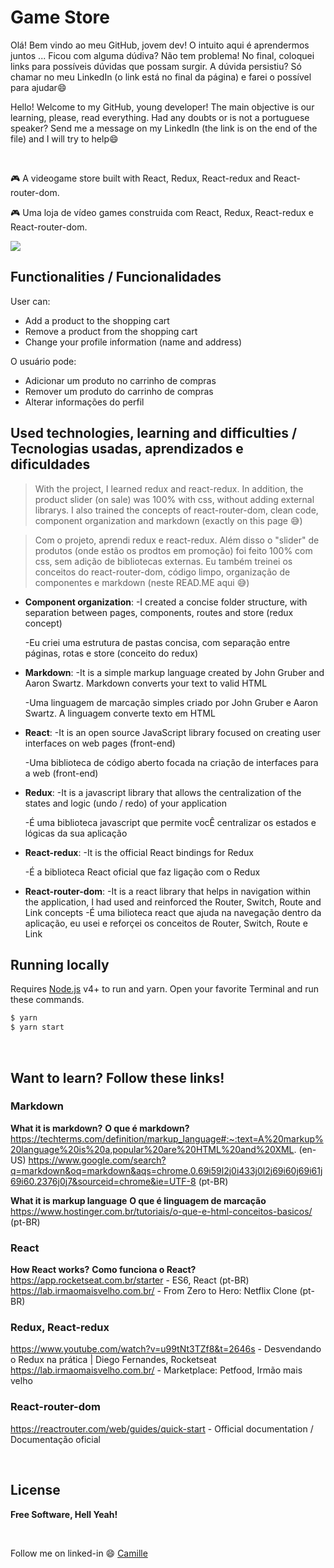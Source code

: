 
# Game Store
Olá! Bem vindo ao meu GitHub, jovem dev! O intuito aqui é aprendermos juntos ... Ficou com alguma dúdiva? Não tem problema! No final, coloquei links para possíveis dúvidas que possam surgir. A dúvida persistiu? Só chamar no meu LinkedIn (o link está no final da página) e farei o possível para ajudar:smile:

Hello! Welcome to my GitHub, young developer! The main objective is our learning, please, read everything. Had any doubts or is not a portuguese speaker? Send me a message on my LinkedIn (the link is on the end of the file) and I will try to help:smile:

<br />

:video_game: A videogame store built with React, Redux, React-redux and React-router-dom.

:video_game: Uma loja de vídeo games construida com React, Redux, React-redux e React-router-dom.

![](https://user-images.githubusercontent.com/68309624/100689173-b87ddd00-3362-11eb-9fa3-bd163acdcc1b.gif)

## Functionalities / Funcionalidades
User can:
- Add a product to the shopping cart
- Remove a product from the shopping cart
- Change your profile information (name and address)

O usuário pode:
- Adicionar um produto no carrinho de compras
- Remover um produto do carrinho de compras
- Alterar informações do perfil


## Used technologies, learning and difficulties / Tecnologias usadas, aprendizados e dificuldades
> With the project, I learned redux and react-redux. In addition, the product slider (on sale) was 100% with css, without adding external librarys. I also trained the concepts of react-router-dom, clean code, component organization and markdown (exactly on this page :sweat_smile:)

> Com o projeto, aprendi redux e react-redux. Além disso o "slider" de produtos (onde estão os prodtos em promoção) foi feito 100% com css, sem adição de bibliotecas externas. Eu também treinei os conceitos do react-router-dom, código limpo, organização de componentes e markdown (neste READ.ME aqui :sweat_smile:)

- **Component organization**: 
   -I created a concise folder structure, with separation between pages, components, routes and store (redux concept)
   
   -Eu criei uma estrutura de pastas concisa, com separação entre páginas, rotas e store (conceito do redux)
   
- **Markdown**: 
   -It is a simple markup language created by John Gruber and Aaron Swartz. Markdown converts your text to valid HTML
   
   -Uma linguagem de marcação simples criado por John Gruber e Aaron Swartz. A linguagem converte texto em HTML
   
- **React**: 
   -It is an open source JavaScript library focused on creating user interfaces on web pages (front-end)
   
   -Uma biblioteca de código aberto focada na criação de interfaces para a web (front-end)
   
- **Redux**: 
   -It is a javascript library that allows the centralization of the states and logic (undo / redo) of your application
   
   -É uma biblioteca javascript que permite vocÊ centralizar os estados e lógicas da sua aplicação
   
- **React-redux**: 
   -It is the official React bindings for Redux
	
   -É a biblioteca React oficial que faz ligação com o Redux
   
- **React-router-dom**: 
   -It is a react library that helps in navigation within the application, I had used and reinforced the Router, Switch, Route and Link concepts
   -É uma bilioteca react que ajuda na navegação dentro da aplicação, eu usei e reforçei os conceitos de Router, Switch, Route e Link


## Running locally
Requires [Node.js](https://nodejs.org/) v4+ to run and yarn.
Open your favorite Terminal and run these commands.
```sh
$ yarn 
$ yarn start
```
  
<br/>

## Want to learn? Follow these links!
### Markdown

**What it is markdown?**
**O que é markdown?**
https://techterms.com/definition/markup_language#:~:text=A%20markup%20language%20is%20a,popular%20are%20HTML%20and%20XML. (en-US)
https://www.google.com/search?q=markdown&oq=markdown&aqs=chrome.0.69i59l2j0i433j0l2j69i60j69i61j69i60.2376j0j7&sourceid=chrome&ie=UTF-8 (pt-BR)

**What it is markup language** 
**O que é linguagem de marcação** 
https://www.hostinger.com.br/tutoriais/o-que-e-html-conceitos-basicos/ (pt-BR)

### React
**How React works?** 
**Como funciona o React?** 
https://app.rocketseat.com.br/starter - ES6, React (pt-BR)
https://lab.irmaomaisvelho.com.br/ - From Zero to Hero: Netflix Clone (pt-BR)

### Redux, React-redux
https://www.youtube.com/watch?v=u99tNt3TZf8&t=2646s - Desvendando o Redux na prática | Diego Fernandes, Rocketseat
https://lab.irmaomaisvelho.com.br/ - Marketplace: Petfood, Irmão mais velho

### React-router-dom
https://reactrouter.com/web/guides/quick-start - Official documentation / Documentação oficial

<br />

## License

**Free Software, Hell Yeah!**

<br/>

Follow me on linked-in :smile: [Camille](https://www.linkedin.com/in/camille-gachido-b4809b1a4/)
